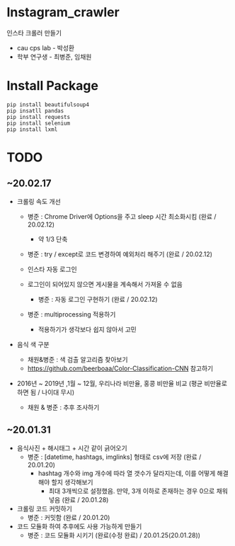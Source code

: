 # Instagram_crawler

인스타 크롤러 만들기

  - cau cps lab - 박성환
  - 학부 연구생 - 최병준, 임채원

# Install Package

```
pip install beautifulsoup4
pip insatll pandas
pip install requests
pip install selenium
pip install lxml
```

# TODO

## ~20.02.17

- 크롤링 속도 개선
  - 병준 : Chrome Driver에 Options을 주고 sleep 시간 최소화시킴 (완료 / 20.02.12)
    - 약 1/3 단축
  - 병준 : try / except로 코드 변경하여 예외처리 해주기 (완료 / 20.02.12)
  
  - 인스타 자동 로그인
  - 로그인이 되어있지 않으면 게시물을 계속해서 가져올 수 없음
    - 병준 : 자동 로그인 구현하기 (완료 / 20.02.12)
  - 병준 : multiprocessing 적용하기
    - 적용하기가 생각보다 쉽지 않아서 고민
  
- 음식 색 구분
  - 채원&병준 : 색 검출 알고리즘 찾아보기
  - https://github.com/beerboaa/Color-Classification-CNN 참고하기
  
- 2016년 ~ 2019년 ,1월 ~ 12월, 우리나라 비만율, 홍콩 비만율 비교 (평균 비만율로 하면 됨 / 나이대 무시)
  
  - 채원 & 병준 : 추후 조사하기

## ~20.01.31

  - 음식사진 + 해시태그 + 시간 같이 긁어오기
      - 병준 : [datetime, hashtags, imglinks] 형태로 csv에 저장 (완료 / 20.01.20)
          - hashtag 개수와 img 개수에 따라 열 갯수가 달라지는데, 이를 어떻게 해결해야 할지 생각해보기
            - 최대 3개씩으로 설정했음. 만약, 3개 이하로 존재하는 경우 0으로 채워넣음 (완료 / 20.01.28)
  - 크롤링 코드 커밋하기
      - 병준 : 커밋함 (완료 / 20.01.20)
  - 코드 모듈화 하여 추후에도 사용 가능하게 만들기
      - 병준 : 코드 모듈화 시키기 (완료(수정 완료) / 20.01.25(20.01.28))

